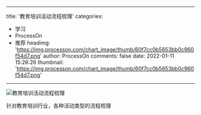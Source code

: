 
---
title: '教育培训活动流程梳理'
categories: 
 - 学习
 - ProcessOn
 - 推荐
headimg: 'https://img.processon.com/chart_image/thumb/60f7cc0b5653bb0c960f54d7.png'
author: ProcessOn
comments: false
date: 2022-01-11 15:26:26
thumbnail: 'https://img.processon.com/chart_image/thumb/60f7cc0b5653bb0c960f54d7.png'
---

<div>   
<img class="thumb" alt="教育培训活动流程梳理" src="https://img.processon.com/chart_image/thumb/60f7cc0b5653bb0c960f54d7.png" referrerpolicy="no-referrer">
<p>针对教育培训行业，各种活动类型的流程梳理</p>  
</div>
            